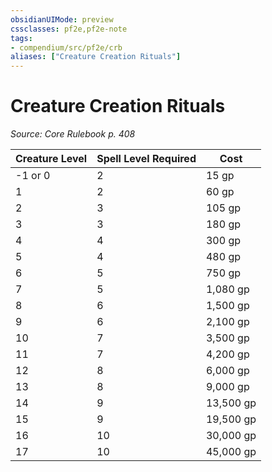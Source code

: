 ```yaml
---
obsidianUIMode: preview
cssclasses: pf2e,pf2e-note
tags:
- compendium/src/pf2e/crb
aliases: ["Creature Creation Rituals"]
---
```

# Creature Creation Rituals  
*Source: Core Rulebook p. 408*  

| Creature Level | Spell Level Required | Cost |
|----------------|----------------------|------|
| -1 or 0 | 2 | 15 gp |
| 1 | 2 | 60 gp |
| 2 | 3 | 105 gp |
| 3 | 3 | 180 gp |
| 4 | 4 | 300 gp |
| 5 | 4 | 480 gp |
| 6 | 5 | 750 gp |
| 7 | 5 | 1,080 gp |
| 8 | 6 | 1,500 gp |
| 9 | 6 | 2,100 gp |
| 10 | 7 | 3,500 gp |
| 11 | 7 | 4,200 gp |
| 12 | 8 | 6,000 gp |
| 13 | 8 | 9,000 gp |
| 14 | 9 | 13,500 gp |
| 15 | 9 | 19,500 gp |
| 16 | 10 | 30,000 gp |
| 17 | 10 | 45,000 gp |